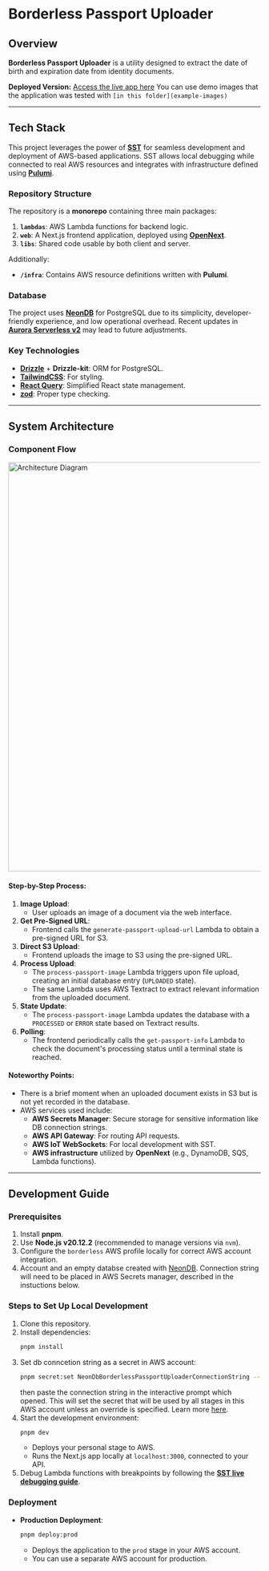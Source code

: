 # Borderless Passport Uploader

## Overview
**Borderless Passport Uploader** is a utility designed to extract the date of birth and expiration date from identity documents. 

**Deployed Version:** [Access the live app here](https://d24brwv6tluxnb.cloudfront.net)
You can use demo images that the application was tested with `[in this folder](example-images)`

---

## Tech Stack

This project leverages the power of **[SST](https://sst.dev/)** for seamless development and deployment of AWS-based applications. SST allows local debugging while connected to real AWS resources and integrates with infrastructure defined using **[Pulumi](https://www.pulumi.com/)**.

### Repository Structure
The repository is a **monorepo** containing three main packages:
1. **`lambdas`**: AWS Lambda functions for backend logic.
2. **`web`**: A Next.js frontend application, deployed using **[OpenNext](https://github.com/opennextjs/opennextjs-aws)**.
3. **`libs`**: Shared code usable by both client and server.

Additionally:
- **`/infra`**: Contains AWS resource definitions written with **Pulumi**.

### Database
The project uses **[NeonDB](https://console.neon.tech/)** for PostgreSQL due to its simplicity, developer-friendly experience, and low operational overhead. Recent updates in **[Aurora Serverless v2](https://aws.amazon.com/blogs/database/introducing-scaling-to-0-capacity-with-amazon-aurora-serverless-v2/)** may lead to future adjustments.

### Key Technologies
- **[Drizzle](https://orm.drizzle.team/)** + **Drizzle-kit**: ORM for PostgreSQL.
- **[TailwindCSS](https://tailwindcss.com/)**: For styling.
- **[React Query](https://tanstack.com/query/latest)**: Simplified React state management.
- **[zod](https://zod.dev/)**: Proper type checking.

---

## System Architecture

### Component Flow

<img width="817" alt="Architecture Diagram" src="https://github.com/user-attachments/assets/c146d1c6-2fc0-46b5-b999-131cbf6c04ef">

#### Step-by-Step Process:
1. **Image Upload**: 
   - User uploads an image of a document via the web interface.
2. **Get Pre-Signed URL**:
   - Frontend calls the `generate-passport-upload-url` Lambda to obtain a pre-signed URL for S3.
3. **Direct S3 Upload**: 
   - Frontend uploads the image to S3 using the pre-signed URL.
4. **Process Upload**:
   - The `process-passport-image` Lambda triggers upon file upload, creating an initial database entry (`UPLOADED` state).
   - The same Lambda uses AWS Textract to extract relevant information from the uploaded document.
5. **State Update**: 
   - The `process-passport-image` Lambda updates the database with a `PROCESSED` or `ERROR` state based on Textract results.
6. **Polling**:
   - The frontend periodically calls the `get-passport-info` Lambda to check the document's processing status until a terminal state is reached.

#### Noteworthy Points:
- There is a brief moment when an uploaded document exists in S3 but is not yet recorded in the database.
- AWS services used include:
  - **AWS Secrets Manager**: Secure storage for sensitive information like DB connection strings.
  - **AWS API Gateway**: For routing API requests.
  - **AWS IoT WebSockets**: For local development with SST.
  - **AWS infrastructure** utilized by **OpenNext** (e.g., DynamoDB, SQS, Lambda functions).

---

## Development Guide

### Prerequisites
1. Install **pnpm**.
2. Use **Node.js v20.12.2** (recommended to manage versions via `nvm`).
3. Configure the `borderless` AWS profile locally for correct AWS account integration.
4. Account and an empty databse created with [NeonDB](https://console.neon.tech/). Connection string will need to be placed in AWS Secrets manager, described in the instuctions below.

### Steps to Set Up Local Development
1. Clone this repository.
2. Install dependencies:
   ```bash
   pnpm install
   ```
3. Set db conncetion string as a secret in AWS account:
    ```bash
   pnpm secret:set NeonDbBorderlessPassportUploaderConnectionString --fallback
   ```
   then paste the connection string in the interactive prompt which opened. This will set the secret that will be used by all stages in this AWS account unless an override is specified. Learn more [here](https://sst.dev/docs/component/secret/).
3. Start the development environment:
   ```bash
   pnpm dev
   ```
   - Deploys your personal stage to AWS.
   - Runs the Next.js app locally at `localhost:3000`, connected to your API.
4. Debug Lambda functions with breakpoints by following the **[SST live debugging guide](https://sst.dev/docs/live/)**.

### Deployment
- **Production Deployment**:
   ```bash
   pnpm deploy:prod
   ```
   - Deploys the application to the `prod` stage in your AWS account.
   - You can use a separate AWS account for production.
